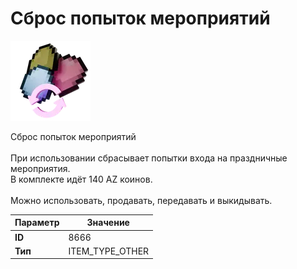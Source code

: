 # Сброс попыток мероприятий

![Item Image](../img/8666.webp?raw=true)

Сброс попыток мероприятий<br><br>При использовании сбрасывает попытки входа на праздничные мероприятия.<br>В комплекте идёт 140 AZ коинов.<br><br>Можно использовать, продавать, передавать и выкидывать.


| Параметр | Значение |
|----------|----------|
| **ID** | 8666 |
| **Тип** | ITEM_TYPE_OTHER |

